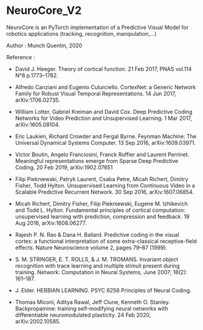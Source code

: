 # NeuroCore_V2
NeuroCore is an PyTorch implementation of a Predictive Visual Model for robotics applications (tracking, recognition, manipulation,...)

Author : Munch Quentin, 2020

Reference :

- David J. Heeger. Theory of cortical function. 21 Feb 2017, PNAS vol.114 N°8 p.1773–1782.

- Alfredo Canziani and Eugenio Culurciello. CortexNet: a Generic Network Family for Robust Visual Temporal Representations. 14 Jun 2017, arXiv:1706.02735.

- William Lotter, Gabriel Kreiman and David Cox. Deep Predictive Coding Networks for Video Prediction and Unsupervised Learning. 1 Mar 2017, arXiv:1605.08104.

- Eric Laukien, Richard Crowder and Fergal Byrne. Feynman Machine: The Universal Dynamical Systems Computer. 13 Sep 2016, arXiv:1609.03971.

- Victor Boutin, Angelo Franciosini, Franck Ruffier and Laurent Perrinet. Meaningful representations emerge from Sparse Deep Predictive Coding. 20 Feb 2019, arXiv:1902.07651

- Filip Piekniewski, Patryk Laurent, Csaba Petre, Micah Richert, Dimitry Fisher, Todd Hylton. Unsupervised Learning from Continuous Video in a Scalable Predictive Recurrent Network. 30 Sep 2016, arXiv:1607.06854.

- Micah Richert, Dimitry Fisher, Filip Piekniewski, Eugene M. Izhikevich and Todd L. Hylton. Fundamental principles of cortical computation: unsupervised learning with prediction, compression and feedback. 19 Aug 2016, arXiv:1608.06277.

- Rajesh P. N. Rao & Dana H. Ballard. Predictive coding in the visual cortex: a functional interpretation of some extra-classical receptive-field effects. Nature Neuroscience volume 2, pages 79–87 (1999).

- S. M. STRINGER, E. T. ROLLS, & J. M. TROMANS. Invariant object recognition with trace learning and multiple stimuli present during training. Network: Computation in Neural Systems, June 2007; 18(2): 161–187.

- J. Elder. HEBBIAN LEARNING. PSYC 6256 Principles of Neural Coding.

- Thomas Miconi, Aditya Rawal, Jeff Clune, Kenneth O. Stanley. Backpropamine: training self-modifying neural networks with differentiable neuromodulated plasticity. 24 Feb 2020, arXiv:2002.10585.
